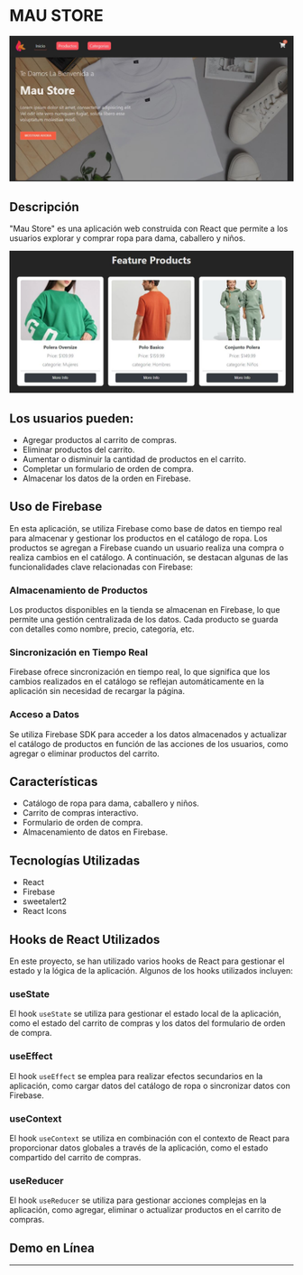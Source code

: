 # MAU STORE

![Captura de Pantalla](./src/assets/home.jpg)

## Descripción

"Mau Store" es una aplicación web construida con React que permite a los usuarios explorar y comprar ropa para dama, caballero y niños.

![Captura de Pantalla](./src/assets/product.jpg)

## Los usuarios pueden:

- Agregar productos al carrito de compras.
- Eliminar productos del carrito.
- Aumentar o disminuir la cantidad de productos en el carrito.
- Completar un formulario de orden de compra.
- Almacenar los datos de la orden en Firebase.

## Uso de Firebase

En esta aplicación, se utiliza Firebase como base de datos en tiempo real para almacenar y gestionar los productos en el catálogo de ropa. Los productos se agregan a Firebase cuando un usuario realiza una compra o realiza cambios en el catálogo. A continuación, se destacan algunas de las funcionalidades clave relacionadas con Firebase:

### Almacenamiento de Productos

Los productos disponibles en la tienda se almacenan en Firebase, lo que permite una gestión centralizada de los datos. Cada producto se guarda con detalles como nombre, precio, categoría, etc.

### Sincronización en Tiempo Real

Firebase ofrece sincronización en tiempo real, lo que significa que los cambios realizados en el catálogo se reflejan automáticamente en la aplicación sin necesidad de recargar la página.

### Acceso a Datos

Se utiliza Firebase SDK para acceder a los datos almacenados y actualizar el catálogo de productos en función de las acciones de los usuarios, como agregar o eliminar productos del carrito.

## Características

- Catálogo de ropa para dama, caballero y niños.
- Carrito de compras interactivo.
- Formulario de orden de compra.
- Almacenamiento de datos en Firebase.

## Tecnologías Utilizadas

- React
- Firebase
- sweetalert2
- React Icons

## Hooks de React Utilizados

En este proyecto, se han utilizado varios hooks de React para gestionar el estado y la lógica de la aplicación. Algunos de los hooks utilizados incluyen:

### useState

El hook `useState` se utiliza para gestionar el estado local de la aplicación, como el estado del carrito de compras y los datos del formulario de orden de compra.

### useEffect

El hook `useEffect` se emplea para realizar efectos secundarios en la aplicación, como cargar datos del catálogo de ropa o sincronizar datos con Firebase.

### useContext

El hook `useContext` se utiliza en combinación con el contexto de React para proporcionar datos globales a través de la aplicación, como el estado compartido del carrito de compras.

### useReducer

El hook `useReducer` se utiliza para gestionar acciones complejas en la aplicación, como agregar, eliminar o actualizar productos en el carrito de compras.


## Demo en Línea

---

